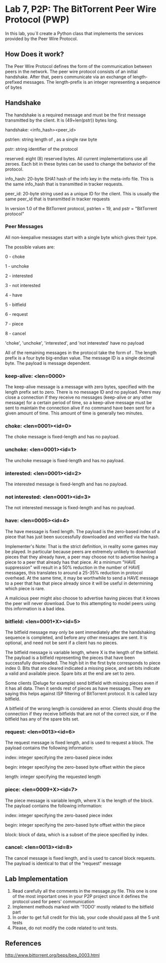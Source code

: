 # Lab 7, P2P: The BitTorrent Peer Wire Protocol (PWP)
In this lab, you´ll create a Python class that implements the services provided by the Peer Wire Protocol. 

## How Does it work?

The Peer Wire Protocol defines the form of the communication between peers in the network. The peer wire protocol 
consists of an initial handshake. After that, peers communicate via an exchange of length-prefixed messages. 
The length-prefix is an integer representing a sequence of bytes

## Handshake

The handshake is a required message and must be the first message transmitted by the client. It is (49+len(pstr))
 bytes long.

handshake: <pstrlen><pstr><reserved><info_hash><peer_id>

pstrlen: string length of <pstr>, as a single raw byte
  
pstr: string identifier of the protocol

reserved: eight (8) reserved bytes. All current implementations use all zeroes. Each bit in these bytes can be used to 
change the behavior of the protocol. 

info_hash: 20-byte SHA1 hash of the info key in the meta-info file. This is the same info_hash that is transmitted in 
tracker requests.

peer_id: 20-byte string used as a unique ID for the client. This is usually the same peer_id that is transmitted in 
tracker requests 

In version 1.0 of the BitTorrent protocol, pstrlen = 19, and pstr = "BitTorrent protocol"

### Peer Messages

All non-keepalive messages start with a single byte which gives their type.

The possible values are:

0 - choke

1 - unchoke

2 - interested

3 - not interested

4 - have

5 - bitfield

6 - request

7 - piece

8 - cancel

'choke', 'unchoke', 'interested', and 'not interested' have no payload

All of the remaining messages in the protocol take the form of <length prefix><message ID><payload>. The length prefix 
is a four byte big-endian value. The message ID is a single decimal byte. The payload is message dependent.

### keep-alive: <len=0000>
The keep-alive message is a message with zero bytes, specified with the length prefix set to zero. There is no message 
ID and no payload. Peers may close a connection if they receive no messages (keep-alive or any other message) for a 
certain period of time, so a keep-alive message must be sent to maintain the connection alive if no command have been 
sent for a given amount of time. This amount of time is generally two minutes.

### choke: <len=0001><id=0>
The choke message is fixed-length and has no payload.

### unchoke: <len=0001><id=1>
The unchoke message is fixed-length and has no payload.

### interested: <len=0001><id=2>
The interested message is fixed-length and has no payload.

### not interested: <len=0001><id=3>
The not interested message is fixed-length and has no payload.

### have: <len=0005><id=4><piece index>
The have message is fixed length. The payload is the zero-based index of a piece that has just been successfully 
downloaded and verified via the hash.

Implementer's Note: That is the strict definition, in reality some games may be played. In particular because peers are 
extremely unlikely to download pieces that they already have, a peer may choose not to advertise having a piece to a 
peer that already has that piece. At a minimum "HAVE suppression" will result in a 50% reduction in the number of HAVE 
messages, this translates to around a 25-35% reduction in protocol overhead. At the same time, it may be worthwhile to 
send a HAVE message to a peer that has that piece already since it will be useful in determining which piece is rare.

A malicious peer might also choose to advertise having pieces that it knows the peer will never download. 
Due to this attempting to model peers using this information is a bad idea.

### bitfield: <len=0001+X><id=5><bitfield>
The bitfield message may only be sent immediately after the handshaking sequence is completed, and before any other 
messages are sent. It is optional, and need not be sent if a client has no pieces.

The bitfield message is variable length, where X is the length of the bitfield. The payload is a bitfield representing 
the pieces that have been successfully downloaded. The high bit in the first byte corresponds to piece index 0. 
Bits that are cleared indicated a missing piece, and set bits indicate a valid and available piece. Spare bits at 
the end are set to zero.

Some clients (Deluge for example) send bitfield with missing pieces even if it has all data. Then it sends rest of 
pieces as have messages. They are saying this helps against ISP filtering of BitTorrent protocol. 
It is called lazy bitfield.

A bitfield of the wrong length is considered an error. Clients should drop the connection if they receive bitfields 
that are not of the correct size, or if the bitfield has any of the spare bits set.

### request: <len=0013><id=6><index><begin><length>
The request message is fixed length, and is used to request a block. The payload contains the following information:

index: integer specifying the zero-based piece index

begin: integer specifying the zero-based byte offset within the piece

length: integer specifying the requested length

### piece: <len=0009+X><id=7><index><begin><block>
The piece message is variable length, where X is the length of the block. The payload contains the following information:

index: integer specifying the zero-based piece index

begin: integer specifying the zero-based byte offset within the piece

block: block of data, which is a subset of the piece specified by index.

### cancel: <len=0013><id=8><index><begin><length>
The cancel message is fixed length, and is used to cancel block requests. The payload is identical to that of the 
"request" message

## Lab Implementation

1. Read carefully all the comments in the message.py file. This one is one of the most important ones in your P2P
project since it defines the protocol used for peers' communication 
2. Implement methods marked with 'TODO' mostly related to the bitfield part
3. In order to get full credit for this lab, your code should pass all the 5 unit tests
4. Please, do not modify the code related to unit tests. 

## References 

http://www.bittorrent.org/beps/bep_0003.html


